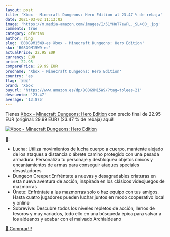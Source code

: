 ```yaml
---
layout: post
title: 'Xbox - Minecraft Dungeons: Hero Edition al 23.47 % de rebaja'
date: 2021-03-02 11:13:02
image: 'https://m.media-amazon.com/images/I/51YHuT7ewFL._SL400_.jpg'
comments: true
category: ofertas
author: ring
slug: 'B08G9M15W9-es Xbox - Minecraft Dungeons: Hero Edition'
sku: 'B08G9M15W9-es'
actualPrice: 22.95 EUR
currency: EUR
price: 22.95
comparePrice: 29.99 EUR
prodname: 'Xbox - Minecraft Dungeons: Hero Edition'
country: 'es'
flag: '🇪🇸'
brand: 'Xbox'
buyurl: 'https://www.amazon.es/dp/B08G9M15W9/?tag=tolees-21'
descuento: '23.47'
average: '13.875'
---
```


Tienes [Xbox - Minecraft Dungeons: Hero Edition](https://www.amazon.es/dp/B08G9M15W9/?tag=tolees-21) con precio final de  22.95 EUR (original: 29.99 EUR) (23.47 %  de rebaja) aqui!

[![Xbox - Minecraft Dungeons: Hero Edition](https://m.media-amazon.com/images/I/51YHuT7ewFL._SL400_.jpg)](https://www.amazon.es/dp/B08G9M15W9/?tag=tolees-21)

🔎:

- Lucha: Utiliza movimientos de lucha cuerpo a cuerpo, mantente alejado de los ataques a distancia o ábrete camino protegido con una pesada armadura. Personaliza tu personaje y desbloquea objetos únicos y encantamientos de armas para conseguir ataques speciales devastadores
- Dungeon Creeper:Enfréntate a nuevas y desagradables criaturas en esta nueva aventura de acción, inspirada en los clásicos videojuegos de mazmorras
- Únete: Enfréntate a las mazmorras solo o haz equipo con tus amigos. Hasta cuatro jugadores pueden luchar juntos en modo cooperativo local y online
- Sobrevive: Descubre todos los niveles repletos de acción, llenos de tesoros y muy variados, todo ello en una búsqueda épica para salvar a los aldeanos y acabar con el malvado Archialdeano

[🛒 Comprar!!!](https://www.amazon.es/dp/B08G9M15W9/?tag=tolees-21)
